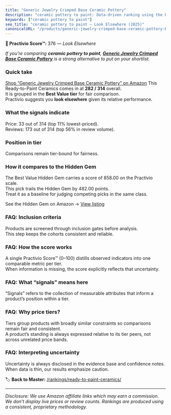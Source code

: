 ```yaml
---
title: "Generic Jewelry Crimped Base Ceramic Pottery"
description: "ceramic pottery to paint: Data-driven ranking using the Practivio Score™. Positioned by quality, value, demand, findability, momentum."
keywords: ["ceramic pottery to paint"]
seo_title: "ceramic pottery to paint — Look Elsewhere (2025)"
canonicalURL: "/products/generic-jewelry-crimped-base-ceramic-pottery-B0D3ZMV5QB/"
---
```


**🚫 Practivio Score™:** 376 — _Look Elsewhere_


*If you're comparing **ceramic pottery to paint**, **[Generic Jewelry Crimped Base Ceramic Pottery](https://www.amazon.com/dp/B0D3ZMV5QB?tag=practivio-20)** is a strong alternative to put on your shortlist.*
### Quick take
[Shop “Generic Jewelry Crimped Base Ceramic Pottery” on Amazon](https://www.amazon.com/dp/B0D3ZMV5QB?tag=practivio-20)
This Ready-to-Paint Ceramics comes in at **282 / 314** overall.  
It is grouped in the **Best Value tier** for fair comparison.  
Practivio suggests you **look elsewhere** given its relative performance.

### What the signals indicate
Price: 33 out of 314 (top 11% lowest-priced).  
Reviews: 173 out of 314 (top 56% in review volume).  

### Position in tier
Comparisons remain tier-bound for fairness.

### How it compares to the Hidden Gem
The Best Value Hidden Gem carries a score of 858.00 on the Practivio scale.  
This pick trails the Hidden Gem by 482.00 points.  
Treat it as a baseline for judging competing picks in the same class.  

See the Hidden Gem on Amazon → [View listing](https://www.amazon.com/dp/B075L8LCTG?tag=practivio-20)

### FAQ: Inclusion criteria
Products are screened through inclusion gates before analysis.  
This step keeps the cohorts consistent and reliable.

### FAQ: How the score works
A single Practivio Score™ (0–100) distills observed indicators into one comparable metric per tier.  
When information is missing, the score explicitly reflects that uncertainty.

### FAQ: What “signals” means here
“Signals” refers to the collection of measurable attributes that inform a product’s position within a tier.

### FAQ: Why price tiers?
Tiers group products with broadly similar constraints so comparisons remain fair and consistent.  
A product’s standing is always expressed relative to its tier peers, not across unrelated price bands.

### FAQ: Interpreting uncertainty
Uncertainty is always disclosed in the evidence base and confidence notes.  
When data is thin, our results emphasize caution.


🏷️ **Back to Master:** [/rankings/ready-to-paint-ceramics/](/rankings/ready-to-paint-ceramics/)

---
_Disclosure: We use Amazon affiliate links which may earn a commission. We don’t display live prices or review counts. Rankings are produced using a consistent, proprietary methodology._
